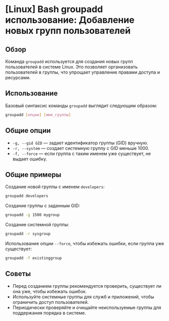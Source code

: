 # [Linux] Bash groupadd использование: Добавление новых групп пользователей

## Обзор
Команда `groupadd` используется для создания новых групп пользователей в системе Linux. Это позволяет организовать пользователей в группы, что упрощает управление правами доступа и ресурсами.

## Использование
Базовый синтаксис команды `groupadd` выглядит следующим образом:

```bash
groupadd [опции] [имя_группы]
```

## Общие опции
- `-g, --gid GID` — задает идентификатор группы (GID) вручную.
- `-r, --system` — создает системную группу с GID меньше 1000.
- `-f, --force` — если группа с таким именем уже существует, не выдает ошибку.

## Общие примеры
Создание новой группы с именем `developers`:

```bash
groupadd developers
```

Создание группы с заданным GID:

```bash
groupadd -g 1500 mygroup
```

Создание системной группы:

```bash
groupadd -r sysgroup
```

Использование опции `--force`, чтобы избежать ошибки, если группа уже существует:

```bash
groupadd -f existinggroup
```

## Советы
- Перед созданием группы рекомендуется проверить, существует ли она уже, чтобы избежать ошибок.
- Используйте системные группы для служб и приложений, чтобы ограничить доступ пользователей.
- Периодически проверяйте и очищайте неиспользуемые группы для поддержания порядка в системе.